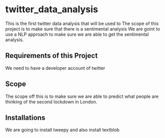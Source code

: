 # twitter_data_analysis
This is the first twitter data analysis that will be used to 
The scope of this project is to make sure that there is a sentimental analysis 
We are goint to use a NLP approach to make sure we are able to get the sentimental analysis.
## Requirements of this Project
We need to have a developer account of twitter

## Scope
The scope off this is to make sure we are able to predict what people are thinking of the second lockdown in London. 

## Installations 
We are going to install tweepy and also install textblob